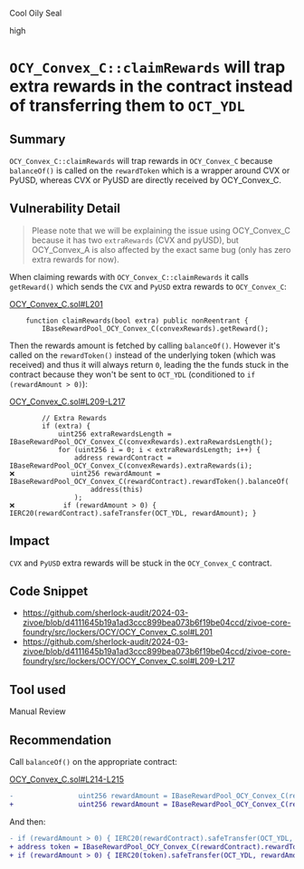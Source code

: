 Cool Oily Seal

high

# `OCY_Convex_C::claimRewards` will trap extra rewards in the contract instead of transferring them to `OCT_YDL`

## Summary

`OCY_Convex_C::claimRewards` will trap rewards in `OCY_Convex_C` because `balanceOf()` is called on the `rewardToken` which is a wrapper around CVX or PyUSD, whereas CVX or PyUSD are directly received by OCY_Convex_C.

## Vulnerability Detail

> Please note that we will be explaining the issue using OCY_Convex_C because it has two `extraRewards` (CVX and pyUSD), but OCY_Convex_A is also affected by the exact same bug (only has zero extra rewards for now).

When claiming rewards with `OCY_Convex_C::claimRewards` it calls `getReward()` which sends the `CVX` and `PyUSD` extra rewards to `OCY_Convex_C`:

[OCY_Convex_C.sol#L201](https://github.com/sherlock-audit/2024-03-zivoe/blob/d4111645b19a1ad3ccc899bea073b6f19be04ccd/zivoe-core-foundry/src/lockers/OCY/OCY_Convex_C.sol#L201)
```solidity
    function claimRewards(bool extra) public nonReentrant {
        IBaseRewardPool_OCY_Convex_C(convexRewards).getReward();
```

Then the rewards amount is fetched by calling `balanceOf()`. However it's called on the `rewardToken()` instead of the underlying token (which was received) and thus it will always return `0`, leading the the funds stuck in the contract because they won't be sent to `OCT_YDL` (conditioned to `if (rewardAmount > 0)`):

[OCY_Convex_C.sol#L209-L217](https://github.com/sherlock-audit/2024-03-zivoe/blob/d4111645b19a1ad3ccc899bea073b6f19be04ccd/zivoe-core-foundry/src/lockers/OCY/OCY_Convex_C.sol#L209-L217)
```solidity
        // Extra Rewards
        if (extra) {
            uint256 extraRewardsLength = IBaseRewardPool_OCY_Convex_C(convexRewards).extraRewardsLength();
            for (uint256 i = 0; i < extraRewardsLength; i++) {
                address rewardContract = IBaseRewardPool_OCY_Convex_C(convexRewards).extraRewards(i);
❌              uint256 rewardAmount = IBaseRewardPool_OCY_Convex_C(rewardContract).rewardToken().balanceOf(
                    address(this)
                );
❌            if (rewardAmount > 0) { IERC20(rewardContract).safeTransfer(OCT_YDL, rewardAmount); }
```

## Impact

`CVX` and `PyUSD` extra rewards will be stuck in the `OCY_Convex_C` contract.

## Code Snippet

- https://github.com/sherlock-audit/2024-03-zivoe/blob/d4111645b19a1ad3ccc899bea073b6f19be04ccd/zivoe-core-foundry/src/lockers/OCY/OCY_Convex_C.sol#L201
- https://github.com/sherlock-audit/2024-03-zivoe/blob/d4111645b19a1ad3ccc899bea073b6f19be04ccd/zivoe-core-foundry/src/lockers/OCY/OCY_Convex_C.sol#L209-L217

## Tool used

Manual Review

## Recommendation

Call `balanceOf()` on the appropriate contract:

[OCY_Convex_C.sol#L214-L215](https://github.com/sherlock-audit/2024-03-zivoe/blob/d4111645b19a1ad3ccc899bea073b6f19be04ccd/zivoe-core-foundry/src/lockers/OCY/OCY_Convex_C.sol#L214-L215)
```diff
-                uint256 rewardAmount = IBaseRewardPool_OCY_Convex_C(rewardContract).rewardToken().balanceOf(address(this));
+                uint256 rewardAmount = IBaseRewardPool_OCY_Convex_C(rewardContract).rewardToken().token().balanceOf(address(this));
```

And then:

```diff
- if (rewardAmount > 0) { IERC20(rewardContract).safeTransfer(OCT_YDL, rewardAmount); }
+ address token = IBaseRewardPool_OCY_Convex_C(rewardContract).rewardToken().token();
+ if (rewardAmount > 0) { IERC20(token).safeTransfer(OCT_YDL, rewardAmount);}
```